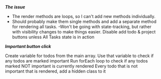 ___The issue___

- The render methods are loops, so I can't add new methods individually.
- Should probably make them single methods and add a separate method for rendering all tasks.
-Won't be going with state-tracking, but rather with visibility changes to make things easier.
Disable add todo & project buttons unless All Tasks state is in action

***Important button click***

Create variable for todos from the main array.
Use that variable to check if any todos are marked important
Run forEach loop to check if any todos marked NOT important is currently rendered
Every todo that is not important that is rendered, add a hidden class to it